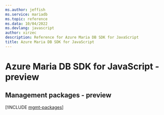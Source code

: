 ```yaml
---
ms.author: jeffish
ms.service: mariadb
ms.topic: reference
ms.data: 10/04/2022
ms.devlang: javascript
author: xirzec
description: Reference for Azure Maria DB SDK for JavaScript
title: Azure Maria DB SDK for JavaScript
---
```

# Azure Maria DB SDK for JavaScript - preview

## Management packages - preview
[!INCLUDE [mgmt-packages](maria-db-mgmt-index.md)]
